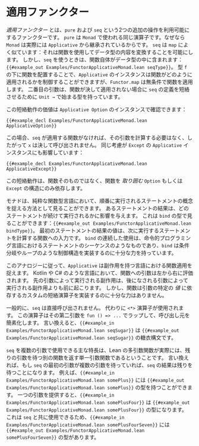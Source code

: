 # 適用ファンクター

_適用ファンクター_ とは、`pure` および `seq` という2つの追加の操作を利用可能にするファンクターです。
`pure` は `Monad` で使われる同じ演算子です。なぜなら `Monad` は実際には `Applicative` から継承されているからです。
`seq` は `map` によく似ています：それは関数を使用してデータ型の内容を変換することを可能にします。
しかし、`seq` を使うときは、関数自体がデータ型の中に含まれます：`{{#example_out Examples/FunctorApplicativeMonad.lean seqType}}`。
型 `f` の下に関数を配置することで、`Applicative` のインスタンスは関数がどのように適用されるかを制御することができますが、`Functor.map` は無条件で関数を適用します。
二番目の引数は、関数が決して適用されない場合に `seq` の定義を短絡させるために `Unit →` で始まる型を持っています。

この短絡動作の価値は `Applicative Option` のインスタンスで確認できます：
```lean
{{#example_decl Examples/FunctorApplicativeMonad.lean ApplicativeOption}}
```
この場合、`seq` が適用する関数がなければ、その引数を計算する必要はなく、したがって `x` は決して呼び出されません。
同じ考慮が `Except` の `Applicative` インスタンスにも影響しています：
```lean
{{#example_decl Examples/FunctorApplicativeMonad.lean ApplicativeExcept}}
```
この短絡動作は、関数そのものではなく、関数を _取り囲む_ `Option` もしくは `Except` の構造にのみ依存します。

モナドは、純粋な関数型言語において、順番に実行されるステートメントの概念を捉える方法として見ることができます。
あるステートメントの結果は、どのステートメントが続けて実行されるかに影響を与えます。
これは `bind` の型で見ることができます：`{{#example_out Examples/FunctorApplicativeMonad.lean bindType}}`。
最初のステートメントの結果の値は、次に実行するステートメントを計算する関数への入力です。
`bind` の連続した使用は、命令的プログラミング言語におけるステートメントのシーケンスのようなものであり、`bind` は条件分岐やループのような制御構造を実装するのに十分な力を持っています。

このアナロジーに従って、`Applicative` は副作用を持つ言語における関数適用を捉えます。
Kotlin や C# のような言語において、関数への引数は左から右に評価されます。
先の引数によって実行される副作用は、後になされる引数によって実行される副作用よりも前に起こります。
しかし、関数は引数の特定の _値_ に依存するカスタムの短絡演算子を実装するのに十分な力はありません。

一般的に、`seq` は直接呼び出されません。
代わりに `<*>` 演算子が使用されます。
この演算子はその第二引数を `fun () => ...` でラップして、呼び出し元を簡素化します。
言い換えると、`{{#example_in Examples/FunctorApplicativeMonad.lean seqSugar}}` は `{{#example_out Examples/FunctorApplicativeMonad.lean seqSugar}}` の糖衣構文です。

`seq` を複数の引数で使用できる主な特長は、Lean の多引数関数が実際には、残りの引数を待つ別の関数を返す単一引数関数であるということです。
言い換えれば、もし `seq` の最初の引数が複数の引数を待っていれば、`seq` の結果は残りを待つことになります。
例えば、`{{#example_in Examples/FunctorApplicativeMonad.lean somePlus}}` には `{{#example_out Examples/FunctorApplicativeMonad.lean somePlus}}` の型を持つことができます。
一つの引数を提供すると、`{{#example_in Examples/FunctorApplicativeMonad.lean somePlusFour}}` は `{{#example_out Examples/FunctorApplicativeMonad.lean somePlusFour}}` の型になります。
これは `seq` と共に使用できるため、`{{#example_in Examples/FunctorApplicativeMonad.lean somePlusFourSeven}}` には `{{#example_out Examples/FunctorApplicativeMonad.lean somePlusFourSeven}}` の型があります。